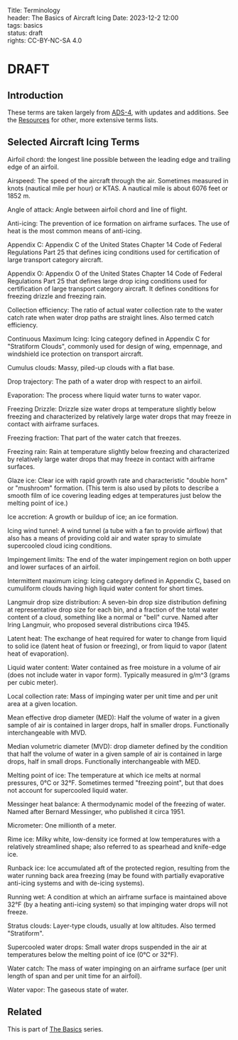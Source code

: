 Title: Terminology    
header: The Basics of Aircraft Icing
Date: 2023-12-2 12:00  
tags: basics  
status: draft  
rights: CC-BY-NC-SA 4.0

# DRAFT

## Introduction  

These terms are taken largely from [ADS-4]({filename}resources.md#ADS4), with updates and additions. 
See the [Resources]({filename}resources.md#terminology) for other, more extensive terms lists.

## Selected Aircraft Icing Terms  

Airfoil chord: the longest line possible between the leading edge and trailing edge of an airfoil. 

Airspeed: The speed of the aircraft through the air. Sometimes measured in knots (nautical mile per hour) or KTAS. 
A nautical mile is about 6076 feet or 1852 m. 
  
Angle of attack: Angle between airfoil chord and line of flight.  
  
Anti-icing: The prevention of ice formation on airframe surfaces. The use of heat is the most common means of anti-icing.  
  
Appendix C: Appendix C of the United States Chapter 14 Code of Federal Regulations Part 25 
that defines icing conditions used for certification of large transport category aircraft.  
  
Appendix O: Appendix O of the United States Chapter 14 Code of Federal Regulations Part 25 
that defines large drop icing conditions used for certification of large transport category aircraft. 
It defines conditions for freezing drizzle and freezing rain.  
  
Collection efficiency: The ratio of actual water collection rate to the water
catch rate when water drop paths are straight lines. Also termed catch efficiency.   
  
Continuous Maximum Icing: Icing category defined in Appendix C for "Stratiform Clouds", commonly used for 
design of wing, empennage, and windshield ice protection on transport 
aircraft.  
  
Cumulus clouds: Massy, piled-up clouds with a flat base.  
  
Drop trajectory: The path of a water drop with respect to an airfoil.  

Evaporation: The process where liquid water turns to water vapor.  

Freezing Drizzle: Drizzle size water drops at temperature slightly below freezing and characterized
by relatively large water drops that may freeze in contact with airframe surfaces.  

Freezing fraction: That part of the water catch that freezes.  

Freezing rain: Rain at temperature slightly below freezing and characterized
by relatively large water drops that may freeze in contact with airframe
surfaces.  

Glaze ice: Clear ice with rapid growth rate and characteristic "double horn"
or "mushroom" formation. (This term is also used by pilots to describe a
smooth film of ice covering leading edges at temperatures just below
the melting point of ice.)  

Ice accretion: A growth or buildup of ice; an ice formation. 

Icing wind tunnel: A wind tunnel (a tube with a fan to provide airflow) that also has a means of 
providing cold air and water spray to simulate supercooled cloud icing conditions. 

Impingement limits: The end of the water impingement region on both upper and lower surfaces of an airfoil.  

Intermittent maximum icing: Icing category defined in Appendix C, based on cumuliform
clouds having high liquid water content for short times.  

Langmuir drop size distribution: A seven-bin drop size distribution defining at representative drop size for each bin, 
and a fraction of the total water content of a cloud, something like a normal or "bell" curve. Named after Iring Langmuir, 
who proposed several distributions circa 1945.  

Latent heat: The exchange of heat required for water to change from liquid to solid ice 
(latent heat of fusion or freezing), or from liquid to vapor (latent heat of evaporation). 

Liquid water content: Water contained as free moisture in a volume of air
(does not include water in vapor form). Typically measured in g/m^3 (grams per cubic meter). 

Local collection rate: Mass of impinging water per unit time and per unit
area at a given location.  

Mean effective drop diameter (MED): Half the volume of water in a given sample
of air is contained in larger drops, half in smaller drops. 
Functionally interchangeable with MVD.  
  
Median volumetric diameter (MVD): drop diameter defined by the condition
that half the volume of water in a given sample of air is contained in large
drops, half in small drops. Functionally interchangeable with MED.  

Melting point of ice: The temperature at which ice melts at normal pressures, 0°C or 32°F. 
Sometimes termed "freezing point", but that does not account for supercooled liquid water.  

Messinger heat balance: A thermodynamic model of the freezing of water. 
Named after Bernard Messinger, who published it circa 1951.
  
Micrometer: One millionth of a meter.  
  
Rime ice: Milky white, low-density ice formed at low temperatures with a
relatively streamlined shape; also referred to as spearhead and knife-edge
ice.  
  
Runback ice: Ice accumulated aft of the protected region, resulting from the
water running back area freezing (may be found with partially evaporative
anti-icing systems and with de-icing systems).  
  
Running wet: A condition at which an airframe surface is maintained above
32°F (by a heating anti-icing system) so that impinging water drops will not
freeze.  
  
Stratus clouds: Layer-type clouds, usually at low altitudes. Also termed "Stratiform".  
  
Supercooled water drops: Small water drops suspended in the air at
temperatures below the melting point of ice (0°C or 32°F).  
  
Water catch: The mass of water impinging on an airframe surface (per unit
length of span and per unit time for an airfoil).  
  
Water vapor: The gaseous state of water.  

## Related  

This is part of [The Basics]({filename}basics.md) series.  

